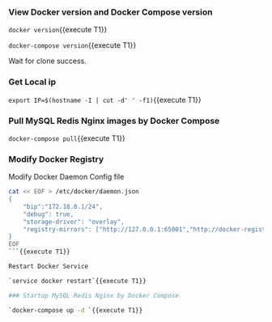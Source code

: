### View Docker version and  Docker Compose version

`docker version`{{execute T1}}

`docker-compose version`{{execute T1}}

Wait for clone success.

### Get Local ip

`export IP=$(hostname -I | cut -d' ' -f1)`{{execute T1}}

### Pull MySQL Redis Nginx images by Docker Compose

`docker-compose pull`{{execute T1}}

### Modify Docker Registry

Modify Docker Daemon Config file

```sh
cat << EOF > /etc/docker/daemon.json
{
    "bip":"172.18.0.1/24",
    "debug": true,
    "storage-driver": "overlay",
    "registry-mirrors": ["http://127.0.0.1:65001","http://docker-registry-mirror.katacoda.com"]
}
EOF
```{{execute T1}}

Restart Docker Service

`service docker restart`{{execute T1}}

### Startup MySQL Redis Nginx by Docker Compose

`docker-compose up -d `{{execute T1}}
